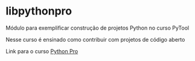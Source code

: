 # libpythonpro

Módulo para exemplificar construção de projetos Python no curso PyTool

Nesse curso é ensinado como contribuir com projetos de código aberto

Link para o curso [Python Pro](https://www.python.pro.br/)
